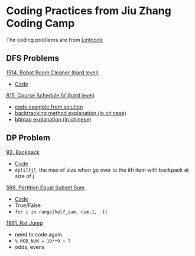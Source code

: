 # Coding Practices from Jiu Zhang Coding Camp
The coding problems are from [Lintcode](https://www.lintcode.com/)
## DFS Problems

[1514. Robot Room Cleaner (hard level)](https://www.lintcode.com/problem/robot-room-cleaner/description?_from=ladder&&fromId=160) 
- [Code](./code/robot_room_cleaner_1514.py)

[815. Course Schedule IV (hard level)](https://www.lintcode.com/problem/course-schedule-iv/description) 
- [code example from solution](./code/course_schedule_IV_815_example_sol.py)
- [backtracking method explanation (in chinese)](https://segmentfault.com/a/1190000006121957) 
- [bitmap explanation (in chinese)](https://www.cnblogs.com/cjsblog/p/11613708.html)



## DP Problem
[92. Backpack](https://www.lintcode.com/problem/backpack/description?_from=ladder&&fromId=160)
- [Code](./code/Backpack_92.py)
- `dp[i][j]`, the max of size when go over to the ith item with backpack at size of j 


[588. Partition Equal Subset Sum](https://www.lintcode.com/problem/partition-equal-subset-sum/description?_from=ladder&&fromId=160)
- [Code](./code/Partition_Equal_Subset_Sum_588.py)
- True/False
- `for i in range(half_sum, num-1, -1)`

[1861. Rat Jump](https://www.lintcode.com/problem/rat-jump/description?_from=ladder&&fromId=160)
- need to code again
- `% MOD_NUM = 10**9 + 7`
- odds, evens
